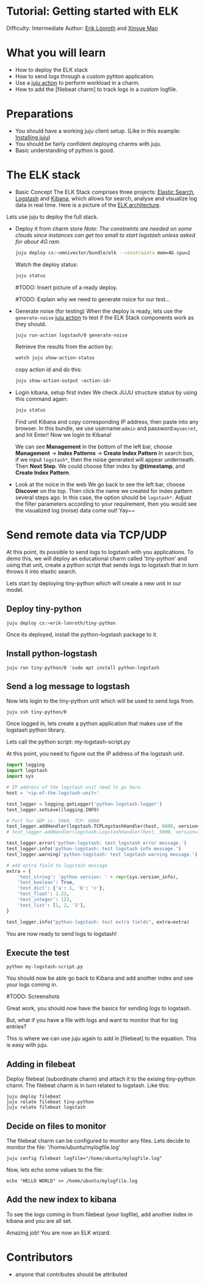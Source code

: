 # Tutorial: Getting started with ELK

Difficulty: Intermediate
Author: [Erik Lönroth] and [Xinyue Mao]

# What you will learn 

* How to deploy the ELK stack
* How to send logs through a custom pyhton application.
* Use a [juju action] to perform workload in a charm.
* How to add the [filebeat charm] to track logs in a custom logfile.

# Preparations
* You should have a working juju client setup. (Like in this example: [Installing juju])
* You should be fairly confident deploying charms with juju.
* Basic understanding of python is good.

# The ELK stack
 - Basic Concept
   The ELK Stack comprises three projects: [Elastic Search], [Logstash] and [Kibana], which allows for search, analyse and visualize log data in real time.
   Here is a picture of the [ELK architecture]. 
   
 Lets use juju to deploy the full stack.

 - Deploy it from charm store
    *Note: The constraints are needed on some clouds since instances can get too small to start logstash unless asked for about 4G ram.*
    ```sh
    juju deploy cs:~omnivector/bundle/elk --constraints mem=4G cpu=2
    ```
    Watch the deploy status:
    ```sh
    juju status
    ```
    #TODO: Insert picture of a ready deploy.
    
    #TODO: Explain why we need to generate noice for our test...
    
 - Generate noise (for testing)
   When the deploy is ready, lets use the `generate-noise` [juju action] to test if the ELK Stack components work as they should.
   ```sh
   juju run-action logstash/0 generate-noise
   ```
   Retrieve the results from the action by:
   ```sh
   watch juju show-action-status
   ```
   copy action id and do this:
   ```sh
   juju show-action-output <action-id>
   ```
   
 - Login kibana, setup first index
   We check JUJU structure status by using this command again:
   ```sh
   juju status
   ```
   Find unit Kibana and copy corresponding IP address, then paste into any browser.
   In this bundle, we use username:`admin` and password:`mysecret`, and hit Enter!
   Now we login to Kibana!
   
   We can see **Management** in the bottom of the left bar, choose **Management** -> **Index Patterns** -> **Create Index Pattern**
   In search box, if we input `logstash*`, then the noise generated will appear underneath. Then **Next Step**.
   We could choose filter index by **@timestamp**, and **Create Index Pattern**.
   
 - Look at the noice in the web
   We go back to see the left bar, choose **Discover** on the top. Then click the name we created for index pattern several steps ago. In this case, the option should be `logstash*`.
   Adjust the filter parameters according to your requirement, then you would see the visualized log (noise) data come out! 
   Yay~~
   


# Send remote data via TCP/UDP
At this point, its possible to send logs to logstash with you applications. To demo this, we will deploy an educational charm called 'tiny-python' and using that unit, create a python script that sends logs to logstash that in turn throws it into elastic search.

Lets start by deploying tiny-python which will create a new unit in our model.

## Deploy tiny-python

``` juju deploy cs:~erik-lonroth/tiny-python ```

Once its deployed, install the python-logstash package to it.
## Install python-logstash
```juju run tiny-python/0 'sudo apt install python-logstash```

## Send a log message to logstash
Now lets login to the tiny-python unit which will be used to send logs from.

```juju ssh tiny-python/0```

Once logged in, lets create a python application that makes use of the logstash python library.

Lets call the python script: my-logstash-script.py

At this point, you need to figure out the IP address of the logstash unit.

```python
import logging
import logstash
import sys

# IP address of the logstash unit need to go here.
host = '<ip-of-the-logstash-unit>'

test_logger = logging.getLogger('python-logstash-logger')
test_logger.setLevel(logging.INFO)

# Port for UDP is: 5000, TCP: 6000
test_logger.addHandler(logstash.TCPLogstashHandler(host, 6000, version=1))
# test_logger.addHandler(logstash.LogstashHandler(host, 5000, version=1))

test_logger.error('python-logstash: test logstash error message.')
test_logger.info('python-logstash: test logstash info message.')
test_logger.warning('python-logstash: test logstash warning message.')

# add extra field to logstash message
extra = {
    'test_string': 'python version: ' + repr(sys.version_info),
    'test_boolean': True,
    'test_dict': {'a': 1, 'b': 'c'},
    'test_float': 1.23,
    'test_integer': 123,
    'test_list': [1, 2, '3'],
}

test_logger.info("python-logstash: test extra fields", extra=extra)
```

You are now ready to send logs to logstash!

## Execute the test

```
python my-logstash-script.py
```

You should now be able go back to Kibana and add another index and see your logs coming in.

#TODO: Screenshots

Great work, you should now have the basics for sending logs to logstash.

But, what if you have a file with logs and want to monitor that for log entries?

This is where we can use juju again to add in [filebeat] to the equation. This is easy with juju.

## Adding in filebeat
Deploy filebeat (subordinate charm) and attach it to the exising tiny-python charm. The filebeat charm is in turn related to logstash. Like this:
```
juju deploy filebeat
juju relate filebeat tiny-python
juju relate filebeat logstash
```

## Decide on files to monitor
The filebeat charm can be configured to monitor any files. Lets decide to monitor the file: '/home/ubuntu/mylogfile.log'

```
juju config filebeat logfile="/home/ubuntu/mylogfile.log"
```
Now, lets echo some values to the file:

```
echo "HELLO WORLD" >> /home/ubuntu/mylogfile.log
```

## Add the new index to kibana
To see the logs coming in from filebeat (your logfile), add another index in kibana and you are all set.

Amazing job! You are now an ELK wizard.

# Contributors
 - anyone that contributes should be attributed

[Erik Lönroth]: http://eriklonroth.wordpress.com
[Xinyue Mao]: http://awesome
[tiny-python]: https://jujucharms.com/new/u/erik-lonroth/tiny-python
[Getting started]: https://docs.jujucharms.com/2.5/en/getting-started
[ELK architecture]: https://cdn2.howtodoinjava.com/wp-content/uploads/2017/08/ELK.jpg
[Installing juju]: https://discourse.jujucharms.com/t/installing-juju/1164
[Elastic Search]: https://jujucharms.com/u/omnivector/elasticsearch
[Logstash]: https://jujucharms.com/u/omnivector/logstash
[Kibana]: https://jujucharms.com/u/omnivector/kibana
[juju action]: https://docs.jujucharms.com/2.5/en/actions
